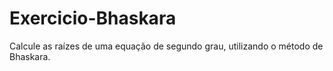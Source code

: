 # Exercicio-Bhaskara
Calcule as raízes de uma equação de segundo grau, utilizando o método de Bhaskara.

